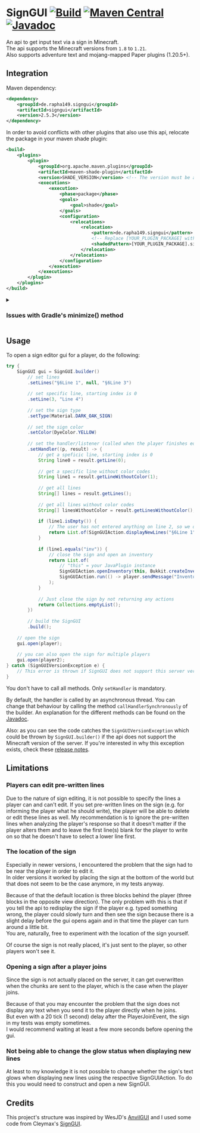 # SignGUI [![Build](https://github.com/Rapha149/SignGUI/actions/workflows/build.yml/badge.svg)](https://github.com/Rapha149/SignGUI/actions/workflows/build.yml) [![Maven Central](https://img.shields.io/maven-central/v/de.rapha149.signgui/signgui?label=Maven%20Central)](https://central.sonatype.com/artifact/de.rapha149.signgui/signgui) [![Javadoc](https://javadoc.io/badge2/de.rapha149.signgui/signgui/Javadoc.svg)](https://javadoc.io/doc/de.rapha149.signgui/signgui) 
An api to get input text via a sign in Minecraft.  
The api supports the Minecraft versions from `1.8` to `1.21`.  
Also supports adventure text and mojang-mapped Paper plugins (1.20.5+).

## Integration

Maven dependency:
```xml
<dependency>
    <groupId>de.rapha149.signgui</groupId>
    <artifactId>signgui</artifactId>
    <version>2.5.3</version>
</dependency>
```

In order to avoid conflicts with other plugins that also use this api, relocate the package in your maven shade plugin:
```xml
<build>
    <plugins>
        <plugin>
            <groupId>org.apache.maven.plugins</groupId>
            <artifactId>maven-shade-plugin</artifactId>
            <version>SHADE_VERSION</version> <!-- The version must be at least 3.5.0 -->
            <executions>
                <execution>
                    <phase>package</phase>
                    <goals>
                        <goal>shade</goal>
                    </goals>
                    <configuration>
                        <relocations>
                            <relocation>
                                <pattern>de.rapha149.signgui</pattern>
                                <!-- Replace [YOUR_PLUGIN_PACKAGE] with your namespace -->
                                <shadedPattern>[YOUR_PLUGIN_PACKAGE].signgui</shadedPattern>
                            </relocation>
                        </relocations>
                    </configuration>
                </execution>
            </executions>
        </plugin>
    </plugins>
</build>
```

<details>
<summary><h3>Issues with Gradle's minimize() method</h3></summary>

My API loads it's version wrapper classes via Reflection because otherwise the imports not corresponding to the current Minecraft version would cause an error.
Unfortunately, this clashes with Gradle's `minimize()` method because that method causes the compiler to ignore any classes that weren't explicitly used in the code.  
There are two solution to this problem:
1. Explicitly use the correct wrapper class in your code.
   This only works for plugins which are intended to only work on one specific Minecraft version as using a wrapper class that doesn't correspond to the Minecraft version causes errors due to the reasons above.
   Anyway, this is how you could do it:
   ```java
   Wrapper1_20_R4.class.getName()
   ```
   I used the class `Wrapper1_20_R4` in this example which corresponds to the Minecraft version `1.20.5` and `1.20.6`.
   If you are using a mojang-mapped Paper plugin the class would be `MojangWrapper1_20_R4`.  
   In order to find out which Minecraft version corresponds to which wrapper class you can check out this Github repository of mine: [NMSVersions](https://github.com/Rapha149/NMSVersions?tab=readme-ov-file#versions).  
   ​
3. Exclude the SignGUI dependency from being affected by the `minimize()` method like this:
   ```gradle
   minimize() {
       // exclude every version of the SignGUI dependency using a Regex string
       exclude(dependency("de\\.rapha149\\.signgui:signgui:.*"))
   }
   ```
   This solution will cause all wrapper classes to compile. Even if your plugin only supports Minecraft 1.17+ it will also compile the wrapper classes for versions up to 1.16.5.
   However, it's not that much code and there is, to my knowledge, no better solution.
</details>

## Usage
To open a sign editor gui for a player, do the following:
```java
try {
    SignGUI gui = SignGUI.builder()
        // set lines
        .setLines("§6Line 1", null, "§6Line 3")
    
        // set specific line, starting index is 0
        .setLine(3, "Line 4")
    
        // set the sign type
        .setType(Material.DARK_OAK_SIGN)
    
        // set the sign color
        .setColor(DyeColor.YELLOW)
    
        // set the handler/listener (called when the player finishes editing)
        .setHandler((p, result) -> {
            // get a speficic line, starting index is 0
            String line0 = result.getLine(0);
    
            // get a specific line without color codes
            String line1 = result.getLineWithoutColor(1);
    
            // get all lines
            String[] lines = result.getLines();
    
            // get all lines without color codes
            String[] linesWithoutColor = result.getLinesWithoutColor();
    
            if (line1.isEmpty()) {
                // The user has not entered anything on line 2, so we open the sign again
                return List.of(SignGUIAction.displayNewLines("§6Line 1", null, "§6Line 3", "Line 4"));
            }
    
            if (line1.equals("inv")) {
                // close the sign and open an inventory
                return List.of(
                    // "this" = your JavaPlugin instance
                    SignGUIAction.openInventory(this, Bukkit.createInventory(player, 27)),
                    SignGUIAction.run(() -> player.sendMessage("Inventory opened!"))
                );
            }
    
            // Just close the sign by not returning any actions
            return Collections.emptyList();
        })
    
        // build the SignGUI
        .build();
    
    // open the sign
    gui.open(player);
    
    // you can also open the sign for multiple players
    gui.open(player2);
} catch (SignGUIVersionException e) {
    // This error is thrown if SignGUI does not support this server version (yet).
}
```

You don't have to call all methods. Only `setHandler` is mandatory.

By default, the handler is called by an asynchronous thread. You can change that behaviour by calling the method `callHandlerSynchronously` of the builder.
An explanation for the different methods can be found on the [Javadoc](https://javadoc.io/doc/de.rapha149.signgui/signgui).

Also: as you can see the code catches the `SignGUIVersionException` which could be thrown by `SignGUI.builder()` if the api does not support the Minecraft version of the server.
If you're interested in why this exception exists, check these [release notes](https://github.com/Rapha149/SignGUI/releases/tag/v2.5.0).  

## Limitations

### Players can edit pre-written lines
Due to the nature of sign editing, it is not possible to specify the lines a player can and can't edit. If you set pre-written lines on the sign (e.g. for informing the player what he should write), the player will be able to delete or edit these lines as well. My recommendation is to ignore the pre-written lines when analyzing the player's response so that it doesn't matter if the player alters them and to leave the first line(s) blank for the player to write on so that he doesn't have to select a lower line first.

### The location of the sign
Especially in newer versions, I encountered the problem that the sign had to be near the player in order to edit it.  
In older versions it worked by placing the sign at the bottom of the world but that does not seem to be the case anymore, in my tests anyway.

Because of that the default location is three blocks behind the player (three blocks in the opposite view direction).
The only problem with this is that if you tell the api to redisplay the sign if the player e.g. typed something wrong, the player could slowly turn and then see the sign because there is a slight delay before the gui opens again and in that time the player can turn around a little bit.  
You are, naturally, free to experiment with the location of the sign yourself.

Of course the sign is not really placed, it's just sent to the player, so other players won't see it.

### Opening a sign after a player joins
Since the sign is not actually placed on the server, it can get overwritten when the chunks are sent to the player, which is the case when the player joins.

Because of that you may encounter the problem that the sign does not display any text when you send it to the player directly when he joins.  
But even with a 20 tick (1 second) delay after the PlayerJoinEvent, the sign in my tests was empty sometimes.  
I would recommend waiting at least a few more seconds before opening the gui.

### Not being able to change the glow status when displaying new lines
At least to my knowledge it is not possible to change whether the sign's text glows when displaying new lines using the respective SignGUIAction.
To do this you would need to construct and open a new SignGUI.

## Credits
This project's structure was inspired by WesJD's [AnvilGUI](https://github.com/WesJD/AnvilGUI) and I used some code from Cleymax's [SignGUI](https://github.com/Cleymax/SignGUI).
